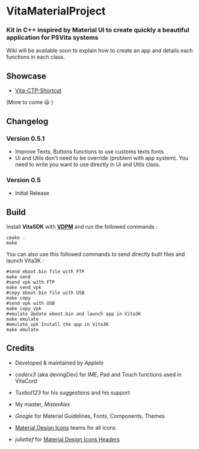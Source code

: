 # VitaMaterialProject

### Kit in C++ inspired by Material UI to create quickly a beautiful application for PSVita systems

Wiki will be available soon to explain how to create an app and details each functions in each class.

## Showcase

* [Vita-CTP-Shortcut](https://github.com/CTPBenchmark/Vita-CTP-Shortcut)

(More to come :smiley: )

## Changelog

### Version 0.5.1

- Improve Texts, Buttons functions to use customs texts fonts
- Ui and Utils don't need to be override (problem with app system). You need to write you want to use directly in Ui and Utils class.

### Version 0.5

- Initial Release


## Build
Install **VitaSDK** with [**VDPM**](https://github.com/vitasdk/vdpm) and run the followed commands :

```shell
cmake .
make
```

You can also use this followed commands to send directly built files and launch Vita3K :

```shell
#send eboot.bin file with FTP
make send
#send vpk with FTP
make send_vpk
#copy eboot.bin file with USB
make copy
#send vpk with USB
make copy_vpk
#emulate Update eboot.bin and launch app in Vita3K
make emulate
#emulate_vpk Install the app in Vita3K
make emulate
```

## Credits

* Developed & maintained by *Applelo*
* *coderx3* (aka devingDev) for IME, Pad and Touch functions used in VitaCord
* *Tuxbot123* for his suggestions and his support
* My master, *MisterAlex*


* *Google* for Material Guidelines, Fonts, Components, Themes
* [Material Design Icons](https://github.com/Templarian/MaterialDesign-Webfont/) teams for all icons
* *juliettef* for [Material Design Icons Headers](https://github.com/juliettef/IconFontCppHeaders)

